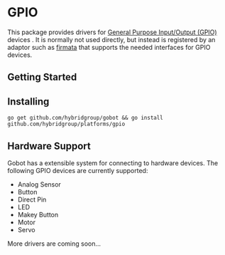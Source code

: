 # GPIO

This package provides drivers for [General Purpose Input/Output (GPIO)](https://en.wikipedia.org/wiki/General_Purpose_Input/Output) devices . It is normally not used directly, but instead is registered by an adaptor such as [firmata](https://github.com/hybridgroup/gobot/platforms/firmata) that supports the needed interfaces for GPIO devices.

## Getting Started

## Installing
```
go get github.com/hybridgroup/gobot && go install github.com/hybridgroup/platforms/gpio
```

## Hardware Support
Gobot has a extensible system for connecting to hardware devices. The following GPIO devices are currently supported:

  - Analog Sensor
  - Button
  - Direct Pin
  - LED
  - Makey Button
  - Motor
  - Servo

More drivers are coming soon...
